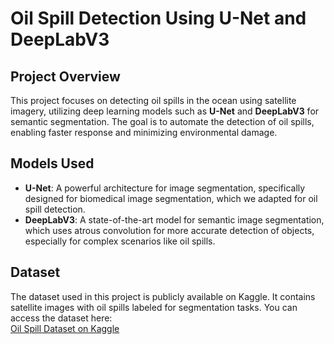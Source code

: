 # Oil Spill Detection Using U-Net and DeepLabV3

## Project Overview
This project focuses on detecting oil spills in the ocean using satellite imagery, utilizing deep learning models such as **U-Net** and **DeepLabV3** for semantic segmentation. The goal is to automate the detection of oil spills, enabling faster response and minimizing environmental damage.

## Models Used
- **U-Net**: A powerful architecture for image segmentation, specifically designed for biomedical image segmentation, which we adapted for oil spill detection.
- **DeepLabV3**: A state-of-the-art model for semantic image segmentation, which uses atrous convolution for more accurate detection of objects, especially for complex scenarios like oil spills.

## Dataset
The dataset used in this project is publicly available on Kaggle. It contains satellite images with oil spills labeled for segmentation tasks. You can access the dataset here:  
[Oil Spill Dataset on Kaggle](https://www.kaggle.com/datasets/sanikakulk/oil-spill)

